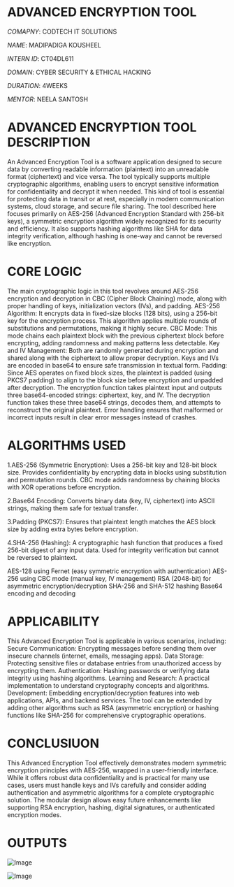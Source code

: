 # ADVANCED ENCRYPTION TOOL

*COMAPNY*: CODTECH IT SOLUTIONS

*NAME*: MADIPADIGA KOUSHEEL

*INTERN ID*: CT04DL611

*DOMAIN*: CYBER SECURITY & ETHICAL HACKING

*DURATION*: 4WEEKS

*MENTOR*: NEELA SANTOSH 

# ADVANCED ENCRYPTION TOOL DESCRIPTION
An Advanced Encryption Tool is a software application designed to secure data by converting readable information (plaintext) into an unreadable format (ciphertext) and vice versa.
The tool typically supports multiple cryptographic algorithms, enabling users to encrypt sensitive information for confidentiality and decrypt it when needed. 
This kind of tool is essential for protecting data in transit or at rest, especially in modern communication systems, cloud storage, and secure file sharing.
The tool described here focuses primarily on AES-256 (Advanced Encryption Standard with 256-bit keys), a symmetric encryption algorithm widely recognized for its security and efficiency.
It also supports hashing algorithms like SHA for data integrity verification, although hashing is one-way and cannot be reversed like encryption.

# CORE LOGIC
The main cryptographic logic in this tool revolves around AES-256 encryption and decryption in CBC (Cipher Block Chaining) mode, 
along with proper handling of keys, initialization vectors (IVs), and padding.
AES-256 Algorithm: It encrypts data in fixed-size blocks (128 bits), using a 256-bit key for the encryption process. 
This algorithm applies multiple rounds of substitutions and permutations, making it highly secure.
CBC Mode: This mode chains each plaintext block with the previous ciphertext block before encrypting, adding randomness and making patterns less detectable.
Key and IV Management: Both are randomly generated during encryption and shared along with the ciphertext to allow proper decryption. 
Keys and IVs are encoded in base64 to ensure safe transmission in textual form.
Padding: Since AES operates on fixed block sizes, the plaintext is padded (using PKCS7 padding) to align to the block size before encryption and unpadded after decryption.
The encryption function takes plaintext input and outputs three base64-encoded strings: ciphertext, key, and IV. The decryption function takes these three base64 strings, decodes them,
and attempts to reconstruct the original plaintext. Error handling ensures that malformed or incorrect inputs result in clear error messages instead of crashes.

# ALGORITHMS USED 
1.AES-256 (Symmetric Encryption):
Uses a 256-bit key and 128-bit block size.
Provides confidentiality by encrypting data in blocks using substitution and permutation rounds.
CBC mode adds randomness by chaining blocks with XOR operations before encryption.

2.Base64 Encoding:
Converts binary data (key, IV, ciphertext) into ASCII strings, making them safe for textual transfer.

3.Padding (PKCS7):
Ensures that plaintext length matches the AES block size by adding extra bytes before encryption.

4.SHA-256 (Hashing):
A cryptographic hash function that produces a fixed 256-bit digest of any input data.
Used for integrity verification but cannot be reversed to plaintext.

AES-128 using Fernet (easy symmetric encryption with authentication)
AES-256 using CBC mode (manual key, IV management)
RSA (2048-bit) for asymmetric encryption/decryption
SHA-256 and SHA-512 hashing
Base64 encoding and decoding

# APPLICABILITY
This Advanced Encryption Tool is applicable in various scenarios, including:
Secure Communication: Encrypting messages before sending them over insecure channels (internet, emails, messaging apps).
Data Storage: Protecting sensitive files or database entries from unauthorized access by encrypting them.
Authentication: Hashing passwords or verifying data integrity using hashing algorithms.
Learning and Research: A practical implementation to understand cryptography concepts and algorithms.
Development: Embedding encryption/decryption features into web applications, APIs, and backend services.
The tool can be extended by adding other algorithms such as RSA (asymmetric encryption) or hashing functions like SHA-256 for comprehensive cryptographic operations.

# CONCLUSIUON
This Advanced Encryption Tool effectively demonstrates modern symmetric encryption principles with AES-256, wrapped in a user-friendly interface. 
While it offers robust data confidentiality and is practical for many use cases, users must handle keys and IVs carefully and consider adding 
authentication and asymmetric algorithms for a complete cryptographic solution. The modular design allows easy future enhancements like supporting RSA encryption,
hashing, digital signatures, or authenticated encryption modes.

# OUTPUTS
![Image](https://github.com/user-attachments/assets/d4f419c1-119d-4b11-aaea-7876369bf45b)

![Image](https://github.com/user-attachments/assets/05d7641b-843a-472a-9523-5cbfc8f38c32)


